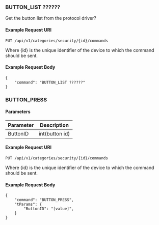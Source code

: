 ### BUTTON_LIST ??????
Get the button list from the protocol driver?

#### Example Request URI

        
    PUT /api/v1/categories/security/{id}/commands


Where {id} is the unique identifier of the device to which the command should be sent.

#### Example Request Body

       
    {
        "command": "BUTTON_LIST ??????"
    }
    
### BUTTON_PRESS


#### Parameters
| Parameter | Description |
|----------------|-------------|
| ButtonID | int(button id) | 

#### Example Request URI

        
    PUT /api/v1/categories/security/{id}/commands


Where {id} is the unique identifier of the device to which the command should be sent.

#### Example Request Body

       
    {
        "command": "BUTTON_PRESS",
        "tParams": {
            "ButtonID": "[value]",
        }
    }
    
